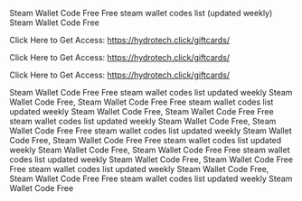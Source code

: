 Steam Wallet Code Free Free steam wallet codes list (updated weekly) Steam Wallet Code Free

Click Here to Get Access: https://hydrotech.click/giftcards/

Click Here to Get Access: https://hydrotech.click/giftcards/

Click Here to Get Access: https://hydrotech.click/giftcards/

Steam Wallet Code Free Free steam wallet codes list updated weekly Steam Wallet Code Free, Steam Wallet Code Free Free steam wallet codes list updated weekly Steam Wallet Code Free, Steam Wallet Code Free Free steam wallet codes list updated weekly Steam Wallet Code Free, Steam Wallet Code Free Free steam wallet codes list updated weekly Steam Wallet Code Free, Steam Wallet Code Free Free steam wallet codes list updated weekly Steam Wallet Code Free, Steam Wallet Code Free Free steam wallet codes list updated weekly Steam Wallet Code Free, Steam Wallet Code Free Free steam wallet codes list updated weekly Steam Wallet Code Free, Steam Wallet Code Free Free steam wallet codes list updated weekly Steam Wallet Code Free
